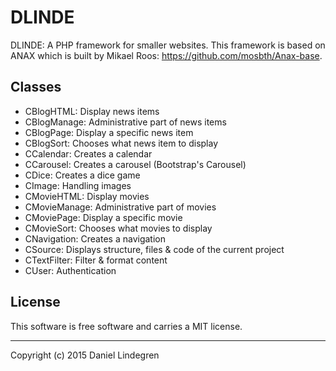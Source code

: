 DLINDE
==============

DLINDE: A PHP framework for smaller websites. This framework is based on ANAX which is built by Mikael Roos: https://github.com/mosbth/Anax-base. 

Classes
--------------
- CBlogHTML: Display news items
- CBlogManage: Administrative part of news items
- CBlogPage: Display a specific news item
- CBlogSort: Chooses what news item to display
- CCalendar: Creates a calendar
- CCarousel: Creates a carousel (Bootstrap's Carousel)
- CDice: Creates a dice game
- CImage: Handling images
- CMovieHTML: Display movies
- CMovieManage: Administrative part of movies
- CMoviePage: Display a specific movie
- CMovieSort: Chooses what movies to display
- CNavigation: Creates a navigation
- CSource: Displays structure, files & code of the current project
- CTextFilter: Filter & format content
- CUser: Authentication

License
--------------
This software is free software and carries a MIT license.

------------------
Copyright (c) 2015 Daniel Lindegren